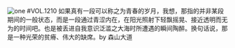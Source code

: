 ![one](http://image.wufazhuce.com/FiygSoWZIh-c6Ob4negEq4c12I2R)
#VOL.1210
如果真有一段可以称之为青春的岁月，我想，那指的并非某段期间的一般状态，而是一段通过青涩内在，在阳光照射下轻飘摇晃、接近透明而无为的时间吧。也是被丢进自我意识泛滥之大海时所遭遇的瞬间陶醉。换句话说，那是一种光荣的贫瘠、伟大的缺席。by 森山大道